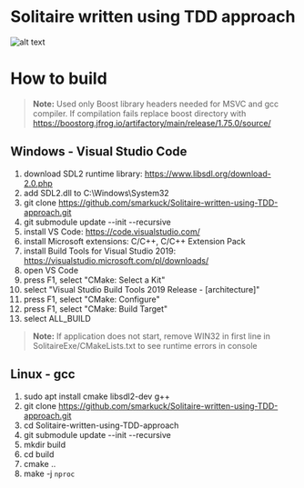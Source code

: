 # Solitaire written using TDD approach
![alt text](https://github.com/smarkuck/Solitaire-written-using-TDD-approach/blob/master/solitaire.png?raw=true)

# How to build
> **Note:** Used only Boost library headers needed for MSVC and gcc compiler. If compilation fails replace boost directory with https://boostorg.jfrog.io/artifactory/main/release/1.75.0/source/

## Windows - Visual Studio Code
1. download SDL2 runtime library: https://www.libsdl.org/download-2.0.php
2. add SDL2.dll to C:\Windows\System32
3. git clone https://github.com/smarkuck/Solitaire-written-using-TDD-approach.git
4. git submodule update --init --recursive
5. install VS Code: https://code.visualstudio.com/
6. install Microsoft extensions: C/C++, C/C++ Extension Pack
7. install Build Tools for Visual Studio 2019: https://visualstudio.microsoft.com/pl/downloads/
8. open VS Code
9. press F1, select "CMake: Select a Kit"
10. select "Visual Studio Build Tools 2019 Release - [architecture]"
11. press F1, select "CMake: Configure"
12. press F1, select "CMake: Build Target"
13. select ALL_BUILD
> **Note:** If application does not start, remove WIN32 in first line in SolitaireExe/CMakeLists.txt to see runtime errors in console

## Linux - gcc
1. sudo apt install cmake libsdl2-dev g++
2. git clone https://github.com/smarkuck/Solitaire-written-using-TDD-approach.git
3. cd Solitaire-written-using-TDD-approach
4. git submodule update --init --recursive
5. mkdir build
6. cd build
7. cmake ..
8. make -j `nproc`
